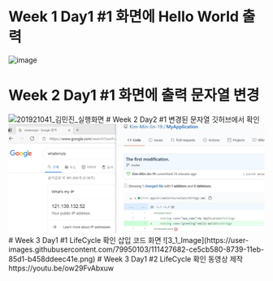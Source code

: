 # Week 1 Day1 #1 화면에 Hello World 출력
![image](https://user-images.githubusercontent.com/79950103/110567742-5587b780-8195-11eb-8533-2974d2bf4c86.png)
# Week 2 Day1 #1 화면에 출력 문자열 변경
<img width="959" alt="201921041_김민진_실행화면" src="https://user-images.githubusercontent.com/79950103/110569905-7ef61280-8198-11eb-9d66-28a90339e2b1.png">
# Week 2 Day2 #1 변경된 문자열 깃허브에서 확인
<img src = "https://github.com/Kim-Min-Jin-19/Images/blob/main/2%EC%A3%BC%EC%B0%A8_2_%EC%8B%A4%ED%96%89%ED%99%94%EB%A9%B4.jpg?raw=true">
# Week 3 Day1 #1 LifeCycle 확인 삽입 코드 화면
![3_1_Image](https://user-images.githubusercontent.com/79950103/111427682-ce5cb580-8739-11eb-85d1-b458ddeec41e.png)
# Week 3 Day1 #2 LifeCycle 확인 동영상 제작
https://youtu.be/ow29FvAbxuw

